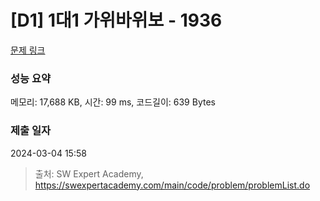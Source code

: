 # [D1] 1대1 가위바위보 - 1936 

[문제 링크](https://swexpertacademy.com/main/code/problem/problemDetail.do?contestProbId=AV5PjKXKALcDFAUq) 

### 성능 요약

메모리: 17,688 KB, 시간: 99 ms, 코드길이: 639 Bytes

### 제출 일자

2024-03-04 15:58



> 출처: SW Expert Academy, https://swexpertacademy.com/main/code/problem/problemList.do